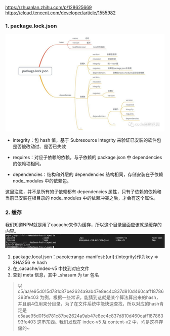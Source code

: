 https://zhuanlan.zhihu.com/p/128625669
https://cloud.tencent.com/developer/article/1555982

### 1. package.lock.json
<img src="./assets/package-lock.png">

- integrity：包 hash 值，基于 Subresource Integrity 来验证已安装的软件包是否被改动过、是否已失效

- requires：对应子依赖的依赖，与子依赖的 package.json 中 dependencies的依赖项相同。

- dependencies：结构和外层的 dependencies 结构相同，存储安装在子依赖 node_modules 中的依赖包。

这里注意，并不是所有的子依赖都有 dependencies 属性，只有子依赖的依赖和当前已安装在根目录的  node_modules 中的依赖冲突之后，才会有这个属性。

### 2. 缓存
我们知道NPM就是用了cacache来作为缓存，所以这个目录里面应该就是缓存的内容。
<img src="./assets/cache.png">

1. package.local.json：pacote:range-manifest:{url}:{integrity}作为key =>  SHA256 => hash
2. 在_cacache/index-v5 中找到对应文件
3. 查到 meta 信息，其中 _shasum 为 tar 包名

> 以 c5/aa/e95d015d781c87be2624a9ab47e8ec4c837d810d460caff18786393fe403 为例，根据一些常识，能猜到这就是某个算法算出来的hash，并且前4位用来分目录，为了在文件系统中能快速查找，所以对应的hash肯定是 c5aae95d015d781c87be2624a9ab47e8ec4c837d810d460caff18786393fe403 这串东西。我们发现在 index-v5 及 content-v2 中，均是这样存储的~
